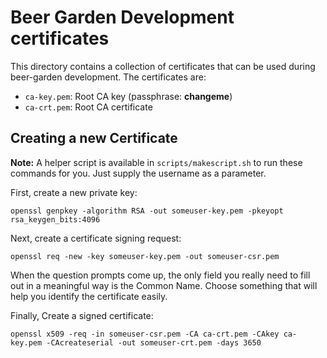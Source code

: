 # Beer Garden Development certificates

This directory contains a collection of certificates that can be used during
beer-garden development. The certificates are:

- `ca-key.pem`: Root CA key (passphrase: **changeme**)
- `ca-crt.pem`: Root CA certificate

## Creating a new Certificate

**Note:** A helper script is available in `scripts/makescript.sh` to run these
commands for you. Just supply the username as a parameter.

First, create a new private key:

```
openssl genpkey -algorithm RSA -out someuser-key.pem -pkeyopt rsa_keygen_bits:4096
```

Next, create a certificate signing request:

```
openssl req -new -key someuser-key.pem -out someuser-csr.pem
```

When the question prompts come up, the only field you really need to fill out in
a meaningful way is the Common Name. Choose something that will help you
identify the certificate easily.

Finally, Create a signed certificate:

```
openssl x509 -req -in someuser-csr.pem -CA ca-crt.pem -CAkey ca-key.pem -CAcreateserial -out someuser-crt.pem -days 3650
```
